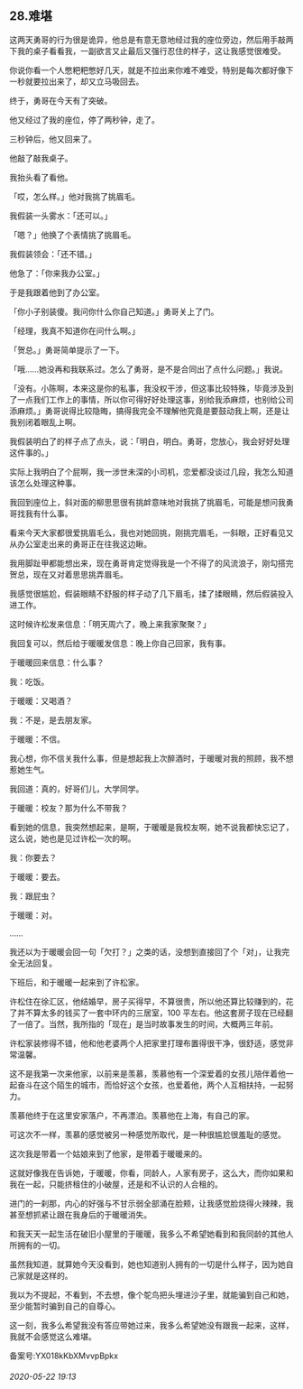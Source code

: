 ## 28.难堪
这两天勇哥的行为很是诡异，他总是有意无意地经过我的座位旁边，然后用手敲两下我的桌子看看我，一副欲言又止最后又强行忍住的样子，这让我感觉很难受。


你说你看一个人憋粑粑憋好几天，就是不拉出来你难不难受，特别是每次都好像下一秒就要拉出来了，却又立马吸回去。


终于，勇哥在今天有了突破。


他又经过了我的座位，停了两秒钟，走了。


三秒钟后，他又回来了。


他敲了敲我桌子。


我抬头看了看他。


「哎，怎么样。」他对我挑了挑眉毛。


我假装一头雾水：「还可以。」


「嗯？」他换了个表情挑了挑眉毛。


我假装领会：「还不错。」


他急了：「你来我办公室。」


于是我跟着他到了办公室。


「你小子别装傻。我问你什么你自己知道。」勇哥关上了门。


「经理，我真不知道你在问什么啊。」


「贺总。」勇哥简单提示了一下。


「哦……她没再和我联系过。怎么了勇哥，是不是合同出了点什么问题。」我说。


「没有。小陈啊，本来这是你的私事，我没权干涉，但这事比较特殊，毕竟涉及到了一点我们工作上的事情，所以你可得好好处理这事，别给我添麻烦，也别给公司添麻烦。」勇哥说得比较隐晦，搞得我完全不理解他究竟是要鼓动我上啊，还是让我别闭着眼乱上啊。


我假装明白了的样子点了点头，说：「明白，明白。勇哥，您放心，我会好好处理这件事的。」


实际上我明白了个屁啊，我一涉世未深的小司机，恋爱都没谈过几段，我怎么知道该怎么处理这种事。


我回到座位上，斜对面的柳思思很有挑衅意味地对我挑了挑眉毛，可能是想问我勇哥找我有什么事。


看来今天大家都很爱挑眉毛么，我也对她回挑，刚挑完眉毛，一斜眼，正好看见又从办公室走出来的勇哥正在往我这边瞅。


我用脚趾甲都能想出来，现在勇哥肯定觉得我是一个不得了的风流浪子，刚勾搭完贺总，现在又对着思思挑弄眉毛。


我感觉很尴尬，假装眼睛不舒服的样子动了几下眉毛，揉了揉眼睛，然后假装投入进工作。


这时候许松发来信息：「明天周六了，晚上来我家聚聚？」


我回复可以，然后给于暖暖发信息：晚上你自己回家，我有事。


于暖暖回来信息：什么事？


我：吃饭。


于暖暖：又喝酒？


我：不是，是去朋友家。


于暖暖：不信。


我心想，你不信关我什么事，但是想起我上次醉酒时，于暖暖对我的照顾，我不想惹她生气。


我回道：真的，好哥们儿，大学同学。


于暖暖：校友？那为什么不带我？


看到她的信息，我突然想起来，是啊，于暖暖是我校友啊，她不说我都快忘记了，这么说，她也是见过许松一次的啊。


我：你要去？


于暖暖：要去。


我：跟屁虫？


于暖暖：对。


……


我还以为于暖暖会回一句「欠打？」之类的话，没想到直接回了个「对」，让我完全无法回复。


下班后，和于暖暖一起来到了许松家。


许松住在徐汇区，他结婚早，房子买得早，不算很贵，所以他还算比较赚到的，花了并不算太多的钱买了一套中环内的三居室，100 平左右。他这套房子现在已经翻了一倍了。当然，我所指的「现在」是当时故事发生的时间，大概两三年前。


许松家装修得不错，他和他老婆两个人把家里打理布置得很干净，很舒适，感觉非常温馨。


这不是我第一次来他家，以前来是羡慕，羡慕他有一个深爱着的女孩儿陪伴着他一起奋斗在这个陌生的城市，而恰好这个女孩，也爱着他，两个人互相扶持，一起努力。


羡慕他终于在这里安家落户，不再漂泊。羡慕他在上海，有自己的家。


可这次不一样，羡慕的感觉被另一种感觉所取代，是一种很尴尬很羞耻的感觉。


这次我是带着一个姑娘来到了他家，是带着于暖暖来的。


这就好像我在告诉她，于暖暖，你看，同龄人，人家有房子，这么大，而你如果和我在一起，只能挤租住的小破屋，还是和不认识的人合租的。


进门的一刹那，内心的好强与不甘示弱全部涌在脸颊，让我感觉脸烧得火辣辣，我甚至想抓紧让跟在我身后的于暖暖消失。


和我天天一起生活在破旧小屋里的于暖暖，我多么不希望她看到和我同龄的其他人所拥有的一切。


虽然我知道，就算她今天没看到，她也知道别人拥有的一切是什么样子，因为她自己家就是这样的。


我以为不提起，不看到，不去想，像个鸵鸟把头埋进沙子里，就能骗到自己和她，至少能暂时骗到自己的自尊心。


这一刻，我多么希望我没有答应带她过来，我多么希望她没有跟我一起来，这样，我就不会感觉这么难堪。


备案号:YX018kKbXMvvpBpkx


###### 2020-05-22 19:13

